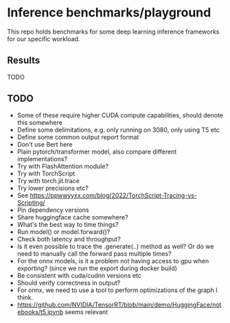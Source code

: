 # Inference benchmarks/playground
This repo holds benchmarks for some deep learning inference frameworks for our specific workload.


## Results
TODO

## TODO
- Some of these require higher CUDA compute capabilities, should denote this somewhere
- Define some delimitations, e.g. only running on 3080, only using T5 etc
- Define some common output report format
- Don't use Bert here
- Plain pytorch/transformer model, also compare different implementations?
- Try with FlashAttention module?
- Try with TorchScript
- Try with torch.jit.trace
- Try lower precisions etc?
- See https://ppwwyyxx.com/blog/2022/TorchScript-Tracing-vs-Scripting/
- Pin dependency versions
- Share huggingface cache somewhere?
- What's the best way to time things?
- Run model() or model.forward()?
- Check both latency and throughput?
- Is it even possible to trace the .generate(..) method as well? Or do we need
  to manually call the forward pass multiple times?
- For the onnx models, is it a problem not having access to gpu when exporting?
  (since we run the export during docker build)
- Be consistent with cuda/cudnn versions etc
- Should verify correctness in output?
- For onnx, we need to use a tool to perform optimizations of the graph I think.
- https://github.com/NVIDIA/TensorRT/blob/main/demo/HuggingFace/notebooks/t5.ipynb seems relevant
